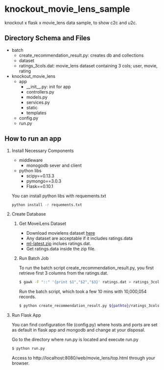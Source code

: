 # knockout_movie_lens_sample
knockout x flask x movie_lens data sample, to show c2c and u2c.

## Directory Schema and Files
- batch
  - create_recommendation\_result.py: creates db and collections
  - dataset
  - ratings_3cols.dat: movie_lens dataset containing 3 cols; user, movie, rating
- knockout\_movie\_lens
    - app
      -  \_\_init\_\_.py: init for app
      - controllers.py
      - models.py
      - services.py
      - static
      - templates
  - config.py
  - run.py

## How to run an app
1. Install Necessary Components
   - middleware
     - monogodb sever and client
   - python libs
     - scipy==0.13.3
     - pymongo==3.0.3
     - Flask==0.10.1

    You can install python libs with requements.txt

    ```sh
    python install -r requements.txt
    ```

2. Create Database
   1. Get MoveiLens Dataset
      - Download movielens dataset [here](http://grouplens.org/datasets/movielens )
      - Any dataset are acceptable if it includes ratings.data
      - [ml-latest.zip](http://files.grouplens.org/datasets/movielens/ml-latest.zip) inclues ratings.dat.
      - Get ratings.data inside the zip file.

   2. Run Batch Job
   
       To run the batch script create_recommendation\_result.py, you first retrieve first 3 columns from the ratings.dat.

       ```sh
       $ gawk -F "::" '{print $1","$2","$3}' ratings.dat > ratings_3cols.dat
       ```
     
       Run the batch script, which took a few 10 mins with 10,000,054 records.
       
       ```sh
       $ python create_recommendation_result.py ${pathto}/ratings_3cols.dat
        ```

3. Run Flask App

    You can find configuration file (config.py) where hosts and ports are set as default in flask app and mongodb and change at your disposal.

    Go to the directory where run.py is located and execute run.py
    ```sh
    $ python run.py
    ```

    Access to http://localhost:8080/web/movie_lens/top.html through your browser.



    
        
    


